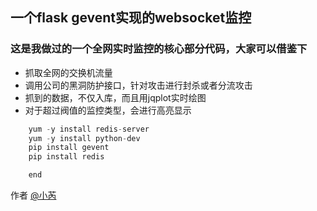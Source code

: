 ## 一个flask gevent实现的websocket监控

###  这是我做过的一个全网实时监控的核心部分代码，大家可以借鉴下 

* 抓取全网的交换机流量
* 调用公司的黑洞防护接口，针对攻击进行封杀或者分流攻击
* 抓到的数据，不仅入库，而且用jqplot实时绘图
* 对于超过阀值的监控类型，会进行高亮显示


```python
    yum -y install redis-server
    yum -y install python-dev
    pip install gevent
    pip install redis

    end
```


作者 [@小芮][1]

[1]: https://xiaorui.cc
